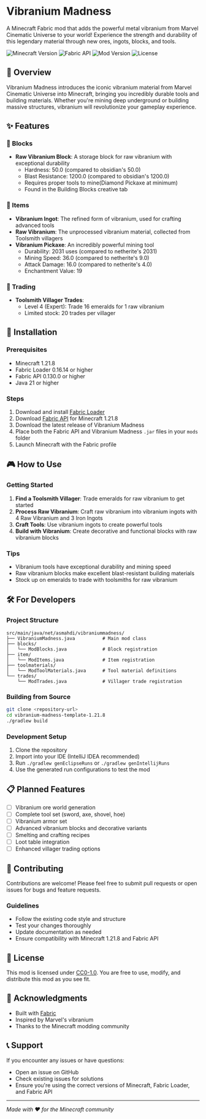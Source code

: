 # Vibranium Madness

A Minecraft Fabric mod that adds the powerful metal vibranium from Marvel Cinematic Universe to your world! Experience the strength and durability of this legendary material through new ores, ingots, blocks, and tools.

![Minecraft Version](https://img.shields.io/badge/Minecraft-1.21.8-brightgreen)
![Fabric API](https://img.shields.io/badge/Fabric%20API-0.130.0-blue)
![Mod Version](https://img.shields.io/badge/Version-1.0.0-orange)
![License](https://img.shields.io/badge/License-CC0--1.0-lightgrey)

## 📖 Overview

Vibranium Madness introduces the iconic vibranium material from Marvel Cinematic Universe into Minecraft, bringing you incredibly durable tools and building materials. Whether you're mining deep underground or building massive structures, vibranium will revolutionize your gameplay experience.

## ✨ Features

### 🧱 Blocks
- **Raw Vibranium Block**: A storage block for raw vibranium with exceptional durability
  - Hardness: 50.0 (compared to obsidian's 50.0)
  - Blast Resistance: 1200.0 (compared to obsidian's 1200.0)
  - Requires proper tools to mine(Diamond Pickaxe at minimum)
  - Found in the Building Blocks creative tab

### 🔧 Items
- **Vibranium Ingot**: The refined form of vibranium, used for crafting advanced tools
- **Raw Vibranium**: The unprocessed vibranium material, collected from Toolsmith villagers
- **Vibranium Pickaxe**: An incredibly powerful mining tool
  - Durability: 2031 uses (compared to netherite's 2031)
  - Mining Speed: 36.0 (compared to netherite's 9.0)
  - Attack Damage: 16.0 (compared to netherite's 4.0)
  - Enchantment Value: 19

### 🛒 Trading
- **Toolsmith Villager Trades**: 
  - Level 4 (Expert): Trade 16 emeralds for 1 raw vibranium
  - Limited stock: 20 trades per villager

## 🔧 Installation

### Prerequisites
- Minecraft 1.21.8
- Fabric Loader 0.16.14 or higher
- Fabric API 0.130.0 or higher
- Java 21 or higher

### Steps
1. Download and install [Fabric Loader](https://fabricmc.net/use/)
2. Download [Fabric API](https://modrinth.com/mod/fabric-api) for Minecraft 1.21.8
3. Download the latest release of Vibranium Madness
4. Place both the Fabric API and Vibranium Madness `.jar` files in your `mods` folder
5. Launch Minecraft with the Fabric profile

## 🎮 How to Use

### Getting Started
1. **Find a Toolsmith Villager**: Trade emeralds for raw vibranium to get started
2. **Process Raw Vibranium**: Craft raw vibranium into vibranium ingots with 4 Raw Vibranium and 3 Iron Ingots
3. **Craft Tools**: Use vibranium ingots to create powerful tools
4. **Build with Vibranium**: Create decorative and functional blocks with raw vibranium blocks

### Tips
- Vibranium tools have exceptional durability and mining speed
- Raw vibranium blocks make excellent blast-resistant building materials
- Stock up on emeralds to trade with toolsmiths for raw vibranium

## 🛠️ For Developers

### Project Structure
```
src/main/java/net/asmahdi/vibraniummadness/
├── VibraniumMadness.java          # Main mod class
├── blocks/
│   └── ModBlocks.java             # Block registration
├── item/
│   └── ModItems.java              # Item registration
├── toolmaterials/
│   └── ModToolMaterials.java      # Tool material definitions
└── trades/
    └── ModTrades.java             # Villager trade registration
```

### Building from Source
```bash
git clone <repository-url>
cd vibranium-madness-template-1.21.8
./gradlew build
```

### Development Setup
1. Clone the repository
2. Import into your IDE (IntelliJ IDEA recommended)
3. Run `./gradlew genEclipseRuns` or `./gradlew genIntellijRuns`
4. Use the generated run configurations to test the mod

## 📋 Planned Features

- [ ] Vibranium ore world generation
- [ ] Complete tool set (sword, axe, shovel, hoe)
- [ ] Vibranium armor set
- [ ] Advanced vibranium blocks and decorative variants
- [ ] Smelting and crafting recipes
- [ ] Loot table integration
- [ ] Enhanced villager trading options

## 🤝 Contributing

Contributions are welcome! Please feel free to submit pull requests or open issues for bugs and feature requests.

### Guidelines
- Follow the existing code style and structure
- Test your changes thoroughly
- Update documentation as needed
- Ensure compatibility with Minecraft 1.21.8 and Fabric API

## 📜 License

This mod is licensed under [CC0-1.0](LICENSE). You are free to use, modify, and distribute this mod as you see fit.

## 🙏 Acknowledgments

- Built with [Fabric](https://fabricmc.net/)
- Inspired by Marvel's vibranium
- Thanks to the Minecraft modding community

## 📞 Support

If you encounter any issues or have questions:
- Open an issue on GitHub
- Check existing issues for solutions
- Ensure you're using the correct versions of Minecraft, Fabric Loader, and Fabric API

---

*Made with ❤️ for the Minecraft community*
